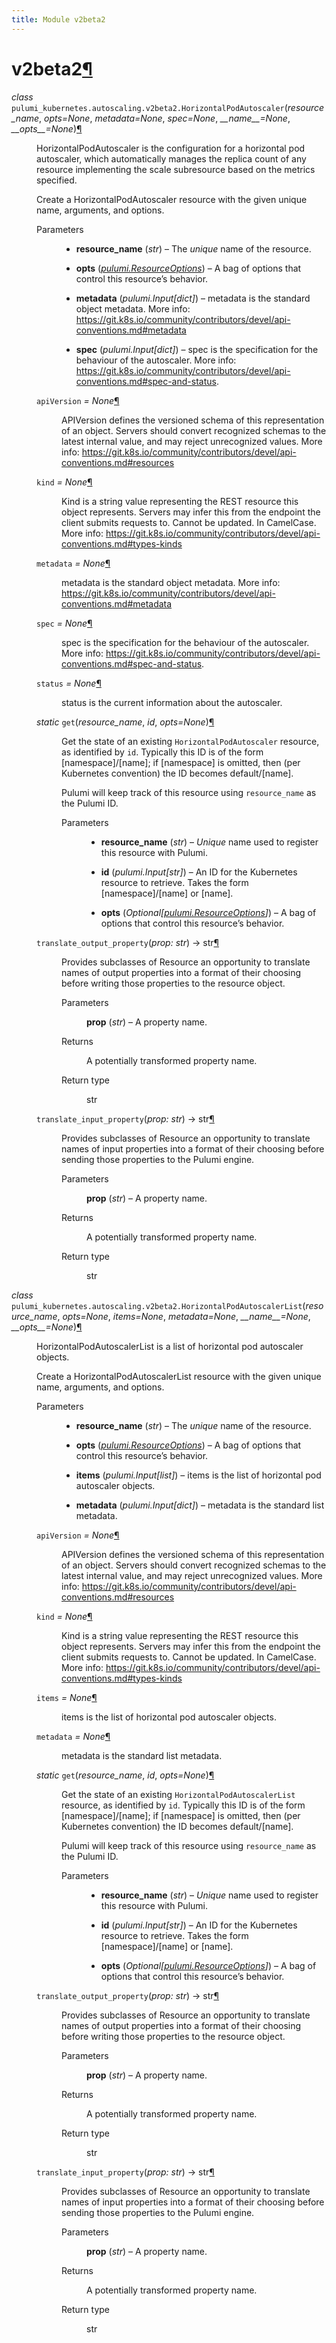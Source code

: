 ```yaml
---
title: Module v2beta2
---
```


<div class="section" id="module-pulumi_kubernetes.autoscaling.v2beta2">
<span id="v2beta2"></span><h1>v2beta2<a class="headerlink" href="#module-pulumi_kubernetes.autoscaling.v2beta2" title="Permalink to this headline">¶</a></h1>
<dl class="class">
<dt id="pulumi_kubernetes.autoscaling.v2beta2.HorizontalPodAutoscaler">
<em class="property">class </em><code class="sig-prename descclassname">pulumi_kubernetes.autoscaling.v2beta2.</code><code class="sig-name descname">HorizontalPodAutoscaler</code><span class="sig-paren">(</span><em class="sig-param">resource_name</em>, <em class="sig-param">opts=None</em>, <em class="sig-param">metadata=None</em>, <em class="sig-param">spec=None</em>, <em class="sig-param">__name__=None</em>, <em class="sig-param">__opts__=None</em><span class="sig-paren">)</span><a class="headerlink" href="#pulumi_kubernetes.autoscaling.v2beta2.HorizontalPodAutoscaler" title="Permalink to this definition">¶</a></dt>
<dd><p>HorizontalPodAutoscaler is the configuration for a horizontal pod autoscaler, which
automatically manages the replica count of any resource implementing the scale subresource based
on the metrics specified.</p>
<p>Create a HorizontalPodAutoscaler resource with the given unique name, arguments, and options.</p>
<dl class="field-list simple">
<dt class="field-odd">Parameters</dt>
<dd class="field-odd"><ul class="simple">
<li><p><strong>resource_name</strong> (<em>str</em>) – The <em>unique</em> name of the resource.</p></li>
<li><p><strong>opts</strong> (<a class="reference internal" href="../../../pulumi/#pulumi.ResourceOptions" title="pulumi.ResourceOptions"><em>pulumi.ResourceOptions</em></a>) – A bag of options that control this resource’s behavior.</p></li>
<li><p><strong>metadata</strong> (<em>pulumi.Input</em><em>[</em><em>dict</em><em>]</em>) – metadata is the standard object metadata. More info:
<a class="reference external" href="https://git.k8s.io/community/contributors/devel/api-conventions.md#metadata">https://git.k8s.io/community/contributors/devel/api-conventions.md#metadata</a></p></li>
<li><p><strong>spec</strong> (<em>pulumi.Input</em><em>[</em><em>dict</em><em>]</em>) – spec is the specification for the behaviour of the autoscaler. More info:
<a class="reference external" href="https://git.k8s.io/community/contributors/devel/api-conventions.md#spec-and-status">https://git.k8s.io/community/contributors/devel/api-conventions.md#spec-and-status</a>.</p></li>
</ul>
</dd>
</dl>
<dl class="attribute">
<dt id="pulumi_kubernetes.autoscaling.v2beta2.HorizontalPodAutoscaler.apiVersion">
<code class="sig-name descname">apiVersion</code><em class="property"> = None</em><a class="headerlink" href="#pulumi_kubernetes.autoscaling.v2beta2.HorizontalPodAutoscaler.apiVersion" title="Permalink to this definition">¶</a></dt>
<dd><p>APIVersion defines the versioned schema of this representation of an object. Servers should
convert recognized schemas to the latest internal value, and may reject unrecognized values.
More info: <a class="reference external" href="https://git.k8s.io/community/contributors/devel/api-conventions.md#resources">https://git.k8s.io/community/contributors/devel/api-conventions.md#resources</a></p>
</dd></dl>

<dl class="attribute">
<dt id="pulumi_kubernetes.autoscaling.v2beta2.HorizontalPodAutoscaler.kind">
<code class="sig-name descname">kind</code><em class="property"> = None</em><a class="headerlink" href="#pulumi_kubernetes.autoscaling.v2beta2.HorizontalPodAutoscaler.kind" title="Permalink to this definition">¶</a></dt>
<dd><p>Kind is a string value representing the REST resource this object represents. Servers may infer
this from the endpoint the client submits requests to. Cannot be updated. In CamelCase. More
info: <a class="reference external" href="https://git.k8s.io/community/contributors/devel/api-conventions.md#types-kinds">https://git.k8s.io/community/contributors/devel/api-conventions.md#types-kinds</a></p>
</dd></dl>

<dl class="attribute">
<dt id="pulumi_kubernetes.autoscaling.v2beta2.HorizontalPodAutoscaler.metadata">
<code class="sig-name descname">metadata</code><em class="property"> = None</em><a class="headerlink" href="#pulumi_kubernetes.autoscaling.v2beta2.HorizontalPodAutoscaler.metadata" title="Permalink to this definition">¶</a></dt>
<dd><p>metadata is the standard object metadata. More info:
<a class="reference external" href="https://git.k8s.io/community/contributors/devel/api-conventions.md#metadata">https://git.k8s.io/community/contributors/devel/api-conventions.md#metadata</a></p>
</dd></dl>

<dl class="attribute">
<dt id="pulumi_kubernetes.autoscaling.v2beta2.HorizontalPodAutoscaler.spec">
<code class="sig-name descname">spec</code><em class="property"> = None</em><a class="headerlink" href="#pulumi_kubernetes.autoscaling.v2beta2.HorizontalPodAutoscaler.spec" title="Permalink to this definition">¶</a></dt>
<dd><p>spec is the specification for the behaviour of the autoscaler. More info:
<a class="reference external" href="https://git.k8s.io/community/contributors/devel/api-conventions.md#spec-and-status">https://git.k8s.io/community/contributors/devel/api-conventions.md#spec-and-status</a>.</p>
</dd></dl>

<dl class="attribute">
<dt id="pulumi_kubernetes.autoscaling.v2beta2.HorizontalPodAutoscaler.status">
<code class="sig-name descname">status</code><em class="property"> = None</em><a class="headerlink" href="#pulumi_kubernetes.autoscaling.v2beta2.HorizontalPodAutoscaler.status" title="Permalink to this definition">¶</a></dt>
<dd><p>status is the current information about the autoscaler.</p>
</dd></dl>

<dl class="method">
<dt id="pulumi_kubernetes.autoscaling.v2beta2.HorizontalPodAutoscaler.get">
<em class="property">static </em><code class="sig-name descname">get</code><span class="sig-paren">(</span><em class="sig-param">resource_name</em>, <em class="sig-param">id</em>, <em class="sig-param">opts=None</em><span class="sig-paren">)</span><a class="headerlink" href="#pulumi_kubernetes.autoscaling.v2beta2.HorizontalPodAutoscaler.get" title="Permalink to this definition">¶</a></dt>
<dd><p>Get the state of an existing <code class="docutils literal notranslate"><span class="pre">HorizontalPodAutoscaler</span></code> resource, as identified by <code class="docutils literal notranslate"><span class="pre">id</span></code>.
Typically this ID  is of the form [namespace]/[name]; if [namespace] is omitted,
then (per Kubernetes convention) the ID becomes default/[name].</p>
<p>Pulumi will keep track of this resource using <code class="docutils literal notranslate"><span class="pre">resource_name</span></code> as the Pulumi ID.</p>
<dl class="field-list simple">
<dt class="field-odd">Parameters</dt>
<dd class="field-odd"><ul class="simple">
<li><p><strong>resource_name</strong> (<em>str</em>) – <em>Unique</em> name used to register this resource with Pulumi.</p></li>
<li><p><strong>id</strong> (<em>pulumi.Input</em><em>[</em><em>str</em><em>]</em>) – An ID for the Kubernetes resource to retrieve.
Takes the form [namespace]/[name] or [name].</p></li>
<li><p><strong>opts</strong> (<em>Optional</em><em>[</em><a class="reference internal" href="../../../pulumi/#pulumi.ResourceOptions" title="pulumi.ResourceOptions"><em>pulumi.ResourceOptions</em></a><em>]</em>) – A bag of options that control this
resource’s behavior.</p></li>
</ul>
</dd>
</dl>
</dd></dl>

<dl class="method">
<dt id="pulumi_kubernetes.autoscaling.v2beta2.HorizontalPodAutoscaler.translate_output_property">
<code class="sig-name descname">translate_output_property</code><span class="sig-paren">(</span><em class="sig-param">prop: str</em><span class="sig-paren">)</span> &#x2192; str<a class="headerlink" href="#pulumi_kubernetes.autoscaling.v2beta2.HorizontalPodAutoscaler.translate_output_property" title="Permalink to this definition">¶</a></dt>
<dd><p>Provides subclasses of Resource an opportunity to translate names of output properties
into a format of their choosing before writing those properties to the resource object.</p>
<dl class="field-list simple">
<dt class="field-odd">Parameters</dt>
<dd class="field-odd"><p><strong>prop</strong> (<em>str</em>) – A property name.</p>
</dd>
<dt class="field-even">Returns</dt>
<dd class="field-even"><p>A potentially transformed property name.</p>
</dd>
<dt class="field-odd">Return type</dt>
<dd class="field-odd"><p>str</p>
</dd>
</dl>
</dd></dl>

<dl class="method">
<dt id="pulumi_kubernetes.autoscaling.v2beta2.HorizontalPodAutoscaler.translate_input_property">
<code class="sig-name descname">translate_input_property</code><span class="sig-paren">(</span><em class="sig-param">prop: str</em><span class="sig-paren">)</span> &#x2192; str<a class="headerlink" href="#pulumi_kubernetes.autoscaling.v2beta2.HorizontalPodAutoscaler.translate_input_property" title="Permalink to this definition">¶</a></dt>
<dd><p>Provides subclasses of Resource an opportunity to translate names of input properties into
a format of their choosing before sending those properties to the Pulumi engine.</p>
<dl class="field-list simple">
<dt class="field-odd">Parameters</dt>
<dd class="field-odd"><p><strong>prop</strong> (<em>str</em>) – A property name.</p>
</dd>
<dt class="field-even">Returns</dt>
<dd class="field-even"><p>A potentially transformed property name.</p>
</dd>
<dt class="field-odd">Return type</dt>
<dd class="field-odd"><p>str</p>
</dd>
</dl>
</dd></dl>

</dd></dl>

<dl class="class">
<dt id="pulumi_kubernetes.autoscaling.v2beta2.HorizontalPodAutoscalerList">
<em class="property">class </em><code class="sig-prename descclassname">pulumi_kubernetes.autoscaling.v2beta2.</code><code class="sig-name descname">HorizontalPodAutoscalerList</code><span class="sig-paren">(</span><em class="sig-param">resource_name</em>, <em class="sig-param">opts=None</em>, <em class="sig-param">items=None</em>, <em class="sig-param">metadata=None</em>, <em class="sig-param">__name__=None</em>, <em class="sig-param">__opts__=None</em><span class="sig-paren">)</span><a class="headerlink" href="#pulumi_kubernetes.autoscaling.v2beta2.HorizontalPodAutoscalerList" title="Permalink to this definition">¶</a></dt>
<dd><p>HorizontalPodAutoscalerList is a list of horizontal pod autoscaler objects.</p>
<p>Create a HorizontalPodAutoscalerList resource with the given unique name, arguments, and options.</p>
<dl class="field-list simple">
<dt class="field-odd">Parameters</dt>
<dd class="field-odd"><ul class="simple">
<li><p><strong>resource_name</strong> (<em>str</em>) – The <em>unique</em> name of the resource.</p></li>
<li><p><strong>opts</strong> (<a class="reference internal" href="../../../pulumi/#pulumi.ResourceOptions" title="pulumi.ResourceOptions"><em>pulumi.ResourceOptions</em></a>) – A bag of options that control this resource’s behavior.</p></li>
<li><p><strong>items</strong> (<em>pulumi.Input</em><em>[</em><em>list</em><em>]</em>) – items is the list of horizontal pod autoscaler objects.</p></li>
<li><p><strong>metadata</strong> (<em>pulumi.Input</em><em>[</em><em>dict</em><em>]</em>) – metadata is the standard list metadata.</p></li>
</ul>
</dd>
</dl>
<dl class="attribute">
<dt id="pulumi_kubernetes.autoscaling.v2beta2.HorizontalPodAutoscalerList.apiVersion">
<code class="sig-name descname">apiVersion</code><em class="property"> = None</em><a class="headerlink" href="#pulumi_kubernetes.autoscaling.v2beta2.HorizontalPodAutoscalerList.apiVersion" title="Permalink to this definition">¶</a></dt>
<dd><p>APIVersion defines the versioned schema of this representation of an object. Servers should
convert recognized schemas to the latest internal value, and may reject unrecognized values.
More info: <a class="reference external" href="https://git.k8s.io/community/contributors/devel/api-conventions.md#resources">https://git.k8s.io/community/contributors/devel/api-conventions.md#resources</a></p>
</dd></dl>

<dl class="attribute">
<dt id="pulumi_kubernetes.autoscaling.v2beta2.HorizontalPodAutoscalerList.kind">
<code class="sig-name descname">kind</code><em class="property"> = None</em><a class="headerlink" href="#pulumi_kubernetes.autoscaling.v2beta2.HorizontalPodAutoscalerList.kind" title="Permalink to this definition">¶</a></dt>
<dd><p>Kind is a string value representing the REST resource this object represents. Servers may infer
this from the endpoint the client submits requests to. Cannot be updated. In CamelCase. More
info: <a class="reference external" href="https://git.k8s.io/community/contributors/devel/api-conventions.md#types-kinds">https://git.k8s.io/community/contributors/devel/api-conventions.md#types-kinds</a></p>
</dd></dl>

<dl class="attribute">
<dt id="pulumi_kubernetes.autoscaling.v2beta2.HorizontalPodAutoscalerList.items">
<code class="sig-name descname">items</code><em class="property"> = None</em><a class="headerlink" href="#pulumi_kubernetes.autoscaling.v2beta2.HorizontalPodAutoscalerList.items" title="Permalink to this definition">¶</a></dt>
<dd><p>items is the list of horizontal pod autoscaler objects.</p>
</dd></dl>

<dl class="attribute">
<dt id="pulumi_kubernetes.autoscaling.v2beta2.HorizontalPodAutoscalerList.metadata">
<code class="sig-name descname">metadata</code><em class="property"> = None</em><a class="headerlink" href="#pulumi_kubernetes.autoscaling.v2beta2.HorizontalPodAutoscalerList.metadata" title="Permalink to this definition">¶</a></dt>
<dd><p>metadata is the standard list metadata.</p>
</dd></dl>

<dl class="method">
<dt id="pulumi_kubernetes.autoscaling.v2beta2.HorizontalPodAutoscalerList.get">
<em class="property">static </em><code class="sig-name descname">get</code><span class="sig-paren">(</span><em class="sig-param">resource_name</em>, <em class="sig-param">id</em>, <em class="sig-param">opts=None</em><span class="sig-paren">)</span><a class="headerlink" href="#pulumi_kubernetes.autoscaling.v2beta2.HorizontalPodAutoscalerList.get" title="Permalink to this definition">¶</a></dt>
<dd><p>Get the state of an existing <code class="docutils literal notranslate"><span class="pre">HorizontalPodAutoscalerList</span></code> resource, as identified by <code class="docutils literal notranslate"><span class="pre">id</span></code>.
Typically this ID  is of the form [namespace]/[name]; if [namespace] is omitted,
then (per Kubernetes convention) the ID becomes default/[name].</p>
<p>Pulumi will keep track of this resource using <code class="docutils literal notranslate"><span class="pre">resource_name</span></code> as the Pulumi ID.</p>
<dl class="field-list simple">
<dt class="field-odd">Parameters</dt>
<dd class="field-odd"><ul class="simple">
<li><p><strong>resource_name</strong> (<em>str</em>) – <em>Unique</em> name used to register this resource with Pulumi.</p></li>
<li><p><strong>id</strong> (<em>pulumi.Input</em><em>[</em><em>str</em><em>]</em>) – An ID for the Kubernetes resource to retrieve.
Takes the form [namespace]/[name] or [name].</p></li>
<li><p><strong>opts</strong> (<em>Optional</em><em>[</em><a class="reference internal" href="../../../pulumi/#pulumi.ResourceOptions" title="pulumi.ResourceOptions"><em>pulumi.ResourceOptions</em></a><em>]</em>) – A bag of options that control this
resource’s behavior.</p></li>
</ul>
</dd>
</dl>
</dd></dl>

<dl class="method">
<dt id="pulumi_kubernetes.autoscaling.v2beta2.HorizontalPodAutoscalerList.translate_output_property">
<code class="sig-name descname">translate_output_property</code><span class="sig-paren">(</span><em class="sig-param">prop: str</em><span class="sig-paren">)</span> &#x2192; str<a class="headerlink" href="#pulumi_kubernetes.autoscaling.v2beta2.HorizontalPodAutoscalerList.translate_output_property" title="Permalink to this definition">¶</a></dt>
<dd><p>Provides subclasses of Resource an opportunity to translate names of output properties
into a format of their choosing before writing those properties to the resource object.</p>
<dl class="field-list simple">
<dt class="field-odd">Parameters</dt>
<dd class="field-odd"><p><strong>prop</strong> (<em>str</em>) – A property name.</p>
</dd>
<dt class="field-even">Returns</dt>
<dd class="field-even"><p>A potentially transformed property name.</p>
</dd>
<dt class="field-odd">Return type</dt>
<dd class="field-odd"><p>str</p>
</dd>
</dl>
</dd></dl>

<dl class="method">
<dt id="pulumi_kubernetes.autoscaling.v2beta2.HorizontalPodAutoscalerList.translate_input_property">
<code class="sig-name descname">translate_input_property</code><span class="sig-paren">(</span><em class="sig-param">prop: str</em><span class="sig-paren">)</span> &#x2192; str<a class="headerlink" href="#pulumi_kubernetes.autoscaling.v2beta2.HorizontalPodAutoscalerList.translate_input_property" title="Permalink to this definition">¶</a></dt>
<dd><p>Provides subclasses of Resource an opportunity to translate names of input properties into
a format of their choosing before sending those properties to the Pulumi engine.</p>
<dl class="field-list simple">
<dt class="field-odd">Parameters</dt>
<dd class="field-odd"><p><strong>prop</strong> (<em>str</em>) – A property name.</p>
</dd>
<dt class="field-even">Returns</dt>
<dd class="field-even"><p>A potentially transformed property name.</p>
</dd>
<dt class="field-odd">Return type</dt>
<dd class="field-odd"><p>str</p>
</dd>
</dl>
</dd></dl>

</dd></dl>

</div>
